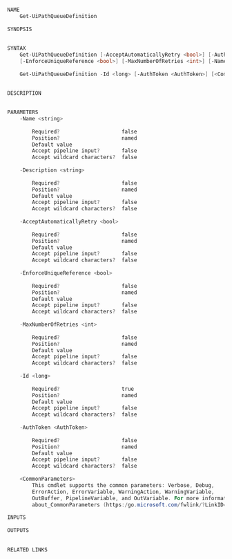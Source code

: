 ﻿```PowerShell

NAME
    Get-UiPathQueueDefinition
    
SYNOPSIS
    
    
SYNTAX
    Get-UiPathQueueDefinition [-AcceptAutomaticallyRetry <bool>] [-AuthToken <AuthToken>] [-Description <string>] 
    [-EnforceUniqueReference <bool>] [-MaxNumberOfRetries <int>] [-Name <string>] [<CommonParameters>]
    
    Get-UiPathQueueDefinition -Id <long> [-AuthToken <AuthToken>] [<CommonParameters>]
    
    
DESCRIPTION
    

PARAMETERS
    -Name <string>
        
        Required?                    false
        Position?                    named
        Default value                
        Accept pipeline input?       false
        Accept wildcard characters?  false
        
    -Description <string>
        
        Required?                    false
        Position?                    named
        Default value                
        Accept pipeline input?       false
        Accept wildcard characters?  false
        
    -AcceptAutomaticallyRetry <bool>
        
        Required?                    false
        Position?                    named
        Default value                
        Accept pipeline input?       false
        Accept wildcard characters?  false
        
    -EnforceUniqueReference <bool>
        
        Required?                    false
        Position?                    named
        Default value                
        Accept pipeline input?       false
        Accept wildcard characters?  false
        
    -MaxNumberOfRetries <int>
        
        Required?                    false
        Position?                    named
        Default value                
        Accept pipeline input?       false
        Accept wildcard characters?  false
        
    -Id <long>
        
        Required?                    true
        Position?                    named
        Default value                
        Accept pipeline input?       false
        Accept wildcard characters?  false
        
    -AuthToken <AuthToken>
        
        Required?                    false
        Position?                    named
        Default value                
        Accept pipeline input?       false
        Accept wildcard characters?  false
        
    <CommonParameters>
        This cmdlet supports the common parameters: Verbose, Debug,
        ErrorAction, ErrorVariable, WarningAction, WarningVariable,
        OutBuffer, PipelineVariable, and OutVariable. For more information, see 
        about_CommonParameters (https:/go.microsoft.com/fwlink/?LinkID=113216). 
    
INPUTS
    
OUTPUTS
    
    
RELATED LINKS



```
